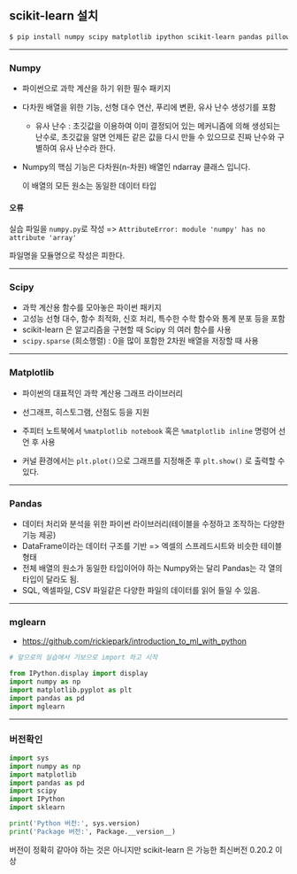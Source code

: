 ## scikit-learn 설치

```bash
$ pip install numpy scipy matplotlib ipython scikit-learn pandas pillow
```

-----

### Numpy

- 파이썬으로 과학 계산을 하기 위한 필수 패키지

- 다차원 배열을 위한 기능, 선형 대수 연산, 푸리에 변환, 유사 난수 생성기를 포함

  - 유사 난수 : 초깃값을 이용하여 이미 결정되어 있는 메커니즘에 의해 생성되는 난수로, 초깃값을 알면 언제든 같은 값을 다시 만들 수 있으므로 진짜 난수와 구별하여 유사 난수라 한다.

- Numpy의 핵심 기능은 다차원(n-차원) 배열인 ndarray 클래스 입니다. 

  이 배열의 모든 원소는 동일한 데이터 타입



#### 오류

실습 파일을 `numpy.py`로 작성 => `AttributeError: module 'numpy' has no attribute 'array'`

파일명을 모듈명으로 작성은 피한다.

---

### Scipy

- 과학 계산용 함수를 모아놓은 파이썬 패키지
- 고성능 선형 대수, 함수 최적화, 신호 처리, 특수한 수학 함수와 통계 분포 등을 포함
- scikit-learn 은 알고리즘을 구현할 때 Scipy 의 여러 함수를 사용
- `scipy.sparse` (희소행렬) : 0을 많이 포함한 2차원 배열을 저장할 때 사용

------

### Matplotlib

- 파이썬의 대표적인 과학 계산용 그래프 라이브러리
- 선그래프, 히스토그램, 산점도 등을 지원
- 주피터 노트북에서 `%matplotlib notebook`  혹은 `%matplotlib inline` 명렁어 선언 후 사용

- 커널 환경에서는 `plt.plot()`으로 그래프를 지정해준 후 `plt.show()` 로 출력할 수 있다.

-----

### Pandas

- 데이터 처리와 분석을 위한 파이썬 라이브러리(테이블을 수정하고 조작하는 다양한 기능 제공)
- DataFrame이라는 데이터 구조를 기반 => 엑셀의 스프레드시트와 비슷한 테이블 형태
- 전체 배열의 원소가 동일한 타입이어야 하는 Numpy와는 달리 Pandas는 각 열의 타입이 달라도 됨.
- SQL, 엑셀파일, CSV 파일같은 다양한 파일의 데이터를 읽어 들일 수 있음.

-----

### mglearn

- https://github.com/rickiepark/introduction_to_ml_with_python

```python
# 앞으로의 실습에서 기보으로 import 하고 시작

from IPython.display import display
import numpy as np
import matplotlib.pyplot as plt
import pandas as pd
import mglearn
```

----

### 버전확인

```python
import sys
import numpy as np
import matplotlib
import pandas as pd
import scipy
import IPython
import sklearn

print('Python 버전:', sys.version)
print('Package 버전:', Package.__version__)
```

버전이 정확히 같아야 하는 것은 아니지만 scikit-learn 은 가능한 최신버전 0.20.2 이상

